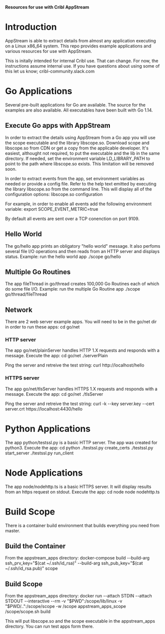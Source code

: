 **Resources for use with Cribl AppStream**

# Introduction
AppStream is able to extract details from almost any application executing on a Linux x86_64 system. This repo provides example applications and various resources for use with AppStream.

This is initally intended for internal Cribl use. That can change. For now, the instructions assume internal use. If you have questions about using some of this let us know; cribl-community.slack.com 

# Go Applications
Several pre-built applications for Go are available. The source for the examples are also available. All executables have been built with Go 1.14.

## Execute Go apps with AppStream
In order to extract the details using AppStream from a Go app you will use the scope executable and the library libscope.so. Download scope and libscope.so from CDN or get a copy from the applicable developer. It's easiest, althought not required, to put the executable and the lib in the same directory. If needed, set the environment variable LD_LIBRARY_PATH to point to the path where libscope.so exists. This limitation will be removed soon.

In order to extract events from the app, set environment variables as needed or provide a config file. Refer to the help text emitted by executing the library libscope.so from the command line. This will display all of the configuration options:
   libscope.so configuration

For example, in order to enable all events add the following environment variable:
    export SCOPE_EVENT_METRIC=true

By default all events are sent over a TCP conenction on port 9109.

## Hello World
The go/hello app prints an obligatory "hello world" message. It also perfoms several file I/O operations and then reads from an HTTP server and displays status. 
Example: run the hello world app
   ./scope go/hello

## Multiple Go Routines
The app fileThread in go/thread creates 100,000 Go Routines each of which do some file I/O.
Example: run the multiple Go Routine app
   ./scope go/thread/fileThread

## Network
There are 2 web server example apps.
You will need to be in the go/net dir in order to run these apps:
    cd go/net

### HTTP server
The app go/net/plainServer handles HTTP 1.X requests and responds with a message.
Execute the app:
      cd go/net
      ./serverPlain

Ping the server and retreive the test string:
     curl http://localhost/hello

### HTTPS server
The app go/net/tlsServer handles HTTPS 1.X requests and responds with a message.
Execute the app:
    cd go/net
    ./tlsServer

Ping the server and retreive the test string:
     curl -k --key server.key --cert server.crt https://localhost:4430/hello

# Python Applications
The app python/testssl.py is a basic HTTP server. The app was created for python3.
Execute the app:
        cd python
        ./testssl.py create_certs
        ./testssl.py start_server
        ./testssl.py run_client

# Node Applications
The app node/nodehttp.ts is a basic HTTPS server. It will display results from an https request on stdout.
Execute the app:
        cd node
        node nodehttp.ts

# Build Scope
There is a container build environment that builds everything you need from master.

## Build the Container
From the appstream_apps directory:
docker-compose build --build-arg ssh_prv_key="$(cat ~/.ssh/id_rsa)" --build-arg ssh_pub_key="$(cat ~/.ssh/id_rsa.pub)" scope

## Build Scope
From the appstream_apps directory:
docker run --attach STDIN --attach STDOUT --interactive --rm -v "$PWD":/scope/lib/linux -v "$PWD/..":/scope/scope -w /scope appstream_apps_scope /scope/scope.sh build

This will put libscope.so and the scope executable in the appstream_apps directory. You can run test apps form there.
